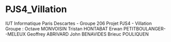 # PJS4_Villation
IUT Informatique Paris Descartes - Groupe 206
Projet PJS4 - Villation
Groupe :
  Octave MONVOISIN
  Tristan HONTABAT
  Erwan PETITBOULANGER--MELEUX
  Geoffrey ABRIVARD
  John BENAVIDES
  Brieuc POULIQUEN
